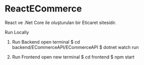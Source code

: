 # ReactECommerce
React ve .Net Core ile oluşturulan bir Eticaret sitesidir.

Run Locally

1. Run Backend
 open terminal
$ cd backend/ECommerceAPI/ECommerceAPI
$ dotnet watch run

2. Run Frontend
open new terminal
$ cd frontend
$ npm start

